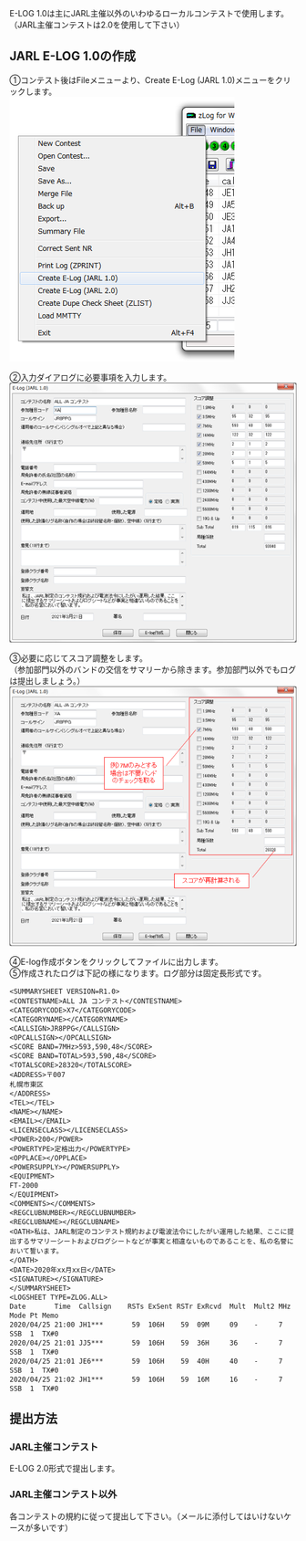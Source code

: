 E-LOG 1.0は主にJARL主催以外のいわゆるローカルコンテストで使用します。（JARL主催コンテストは2.0を使用して下さい）

## JARL E-LOG 1.0の作成

①コンテスト後はFileメニューより、Create E-Log (JARL 1.0)メニューをクリックします。  
![E-LOG 1.0の作成](https://github.com/jr8ppg/zLog/blob/images/elog10_1.png)

②入力ダイアログに必要事項を入力します。  
![必要事項の入力](https://github.com/jr8ppg/zLog/blob/images/elog10_2.png)

③必要に応じてスコア調整をします。  
（参加部門以外のバンドの交信をサマリーから除きます。参加部門以外でもログは提出しましょう。）  
![スコア調整](https://github.com/jr8ppg/zLog/blob/images/elog10_3.png)

④E-log作成ボタンをクリックしてファイルに出力します。  
⑤作成されたログは下記の様になります。ログ部分は固定長形式です。
~~~
<SUMMARYSHEET VERSION=R1.0>
<CONTESTNAME>ALL JA コンテスト</CONTESTNAME>
<CATEGORYCODE>X7</CATEGORYCODE>
<CATEGORYNAME></CATEGORYNAME>
<CALLSIGN>JR8PPG</CALLSIGN>
<OPCALLSIGN></OPCALLSIGN>
<SCORE BAND=7MHz>593,590,48</SCORE>
<SCORE BAND=TOTAL>593,590,48</SCORE>
<TOTALSCORE>28320</TOTALSCORE>
<ADDRESS>〒007
札幌市東区
</ADDRESS>
<TEL></TEL>
<NAME></NAME>
<EMAIL></EMAIL>
<LICENSECLASS></LICENSECLASS>
<POWER>200</POWER>
<POWERTYPE>定格出力</POWERTYPE>
<OPPLACE></OPPLACE>
<POWERSUPPLY></POWERSUPPLY>
<EQUIPMENT>
FT-2000
</EQUIPMENT>
<COMMENTS></COMMENTS>
<REGCLUBNUMBER></REGCLUBNUMBER>
<REGCLUBNAME></REGCLUBNAME>
<OATH>私は、JARL制定のコンテスト規約および電波法令にしたがい運用した結果、ここに提出するサマリーシートおよびログシートなどが事実と相違ないものであることを、私の名誉において誓います。
</OATH>
<DATE>2020年xx月xx日</DATE>
<SIGNATURE></SIGNATURE>
</SUMMARYSHEET>
<LOGSHEET TYPE=ZLOG.ALL>
Date       Time  Callsign    RSTs ExSent RSTr ExRcvd  Mult  Mult2 MHz  Mode Pt Memo
2020/04/25 21:00 JH1***       59  106H    59  09M     09    -     7    SSB  1  TX#0  
2020/04/25 21:01 JJ5***       59  106H    59  36H     36    -     7    SSB  1  TX#0  
2020/04/25 21:01 JE6***       59  106H    59  40H     40    -     7    SSB  1  TX#0  
2020/04/25 21:02 JH1***       59  106H    59  16M     16    -     7    SSB  1  TX#0  
~~~

## 提出方法
### JARL主催コンテスト
E-LOG 2.0形式で提出します。

### JARL主催コンテスト以外
各コンテストの規約に従って提出して下さい。（メールに添付してはいけないケースが多いです）

